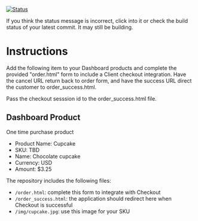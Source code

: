 [![Status](https://img.shields.io/badge/status-BUILDING%20COMMIT:%20b01ae6ddb6cc8edef194b258390c4d3805191ce2-yellow.svg)](https://github.com/andremcb/bakery_scaffold_AApE3fQi8zR0pcdo/commit/b01ae6ddb6cc8edef194b258390c4d3805191ce2)


If you think the status message is incorrect, click into it or check the build status of your latest commit. It may still be building.

# Instructions 

Add the following item to your Dashboard products and complete the provided "order.html" form to include a Client checkout integration. Have the cancel URL return back to order form, and have the success URL direct the customer to order_success.html. 

Pass the checkout sesssion id to the order_success.html file.

## Dashboard Product
One time purchase product
* Product Name: Cupcake
* SKU: TBD
* Name: Chocolate cupcake
* Currency: USD
* Amount: $3.25

The repository includes the following files:
* `/order.html`: complete this form to integrate with Checkout
* `/order_success.html`: the application should redirect here when Checkout is successful
* `/img/cupcake.jpg`: use this image for your SKU
